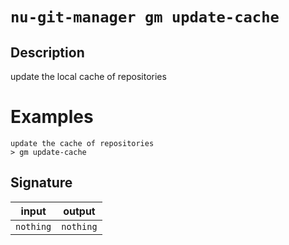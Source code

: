 # `nu-git-manager gm update-cache`
## Description
update the local cache of repositories
# Examples
    update the cache of repositories
    > gm update-cache

## Signature
| input     | output    |
| --------- | --------- |
| `nothing` | `nothing` |
